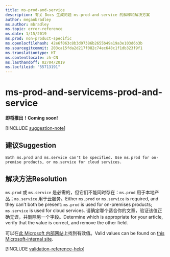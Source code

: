 ```yaml
---
title: ms-prod-and-service
description: 有关 Docs 生成问题 ms-prod-and-service 的解释和解决方案
author: meganbradley
ms.author: mbradley
ms.topic: error-reference
ms.date: 1/15/2019
ms.prod: non-product-specific
ms.openlocfilehash: 42e6f063c8b3d97386b2655b49a19a3e103d6b3b
ms.sourcegitcommit: 203ca15fda2d217f082c74ec648c1f1db323f9f1
ms.translationtype: HT
ms.contentlocale: zh-CN
ms.lasthandoff: 02/04/2019
ms.locfileid: "55713191"
---
```

# <a name="ms-prod-and-service"></a><span data-ttu-id="f6d00-103">ms-prod-and-service</span><span class="sxs-lookup"><span data-stu-id="f6d00-103">ms-prod-and-service</span></span>

<span data-ttu-id="f6d00-104">**即将推出！**</span><span class="sxs-lookup"><span data-stu-id="f6d00-104">**Coming soon!**</span></span>

[!INCLUDE [suggestion-note](includes/suggestion-note.md)]

## <a name="suggestion"></a><span data-ttu-id="f6d00-105">建议</span><span class="sxs-lookup"><span data-stu-id="f6d00-105">Suggestion</span></span>

`Both ms.prod and ms.service can't be specified. Use ms.prod for on-premise products, or ms.service for cloud services.`

## <a name="resolution"></a><span data-ttu-id="f6d00-106">解决方法</span><span class="sxs-lookup"><span data-stu-id="f6d00-106">Resolution</span></span>

<span data-ttu-id="f6d00-107">`ms.prod` 或 `ms.service` 是必需的，但它们不能同时存在：`ms.prod` 用于本地产品；`ms.service` 用于云服务。</span><span class="sxs-lookup"><span data-stu-id="f6d00-107">Either `ms.prod` or `ms.service` is required, and they can't both be present: `ms.prod` is used for on-premises products; `ms.service` is used for cloud services.</span></span> <span data-ttu-id="f6d00-108">请确定哪个适合你的文章，验证该值正确无误，并删除另一个字段。</span><span class="sxs-lookup"><span data-stu-id="f6d00-108">Determine which is appropriate for your article, verify that the value is correct, and remove the other field.</span></span>

<span data-ttu-id="f6d00-109">可以在[此 Microsoft 内部网站](https://docsmetadatatool.azurewebsites.net/whitelists)上找到有效值。</span><span class="sxs-lookup"><span data-stu-id="f6d00-109">Valid values can be found on [this Microsoft-internal site](https://docsmetadatatool.azurewebsites.net/whitelists).</span></span>

<!--make sure to add this file to your includes folder and verify the path-->
[!INCLUDE [validation-reference-help](includes/validation-reference-help.md)]
